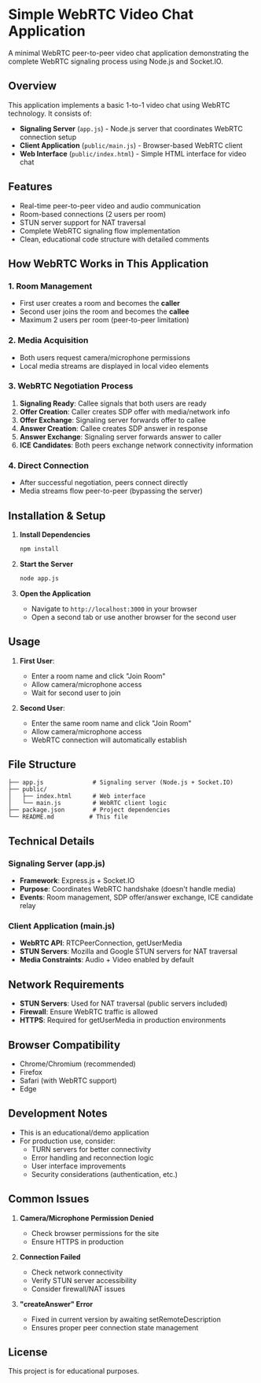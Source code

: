 # Simple WebRTC Video Chat Application

A minimal WebRTC peer-to-peer video chat application demonstrating the complete WebRTC signaling process using Node.js and Socket.IO.

## Overview

This application implements a basic 1-to-1 video chat using WebRTC technology. It consists of:
- **Signaling Server** (`app.js`) - Node.js server that coordinates WebRTC connection setup
- **Client Application** (`public/main.js`) - Browser-based WebRTC client
- **Web Interface** (`public/index.html`) - Simple HTML interface for video chat

## Features

- Real-time peer-to-peer video and audio communication
- Room-based connections (2 users per room)
- STUN server support for NAT traversal
- Complete WebRTC signaling flow implementation
- Clean, educational code structure with detailed comments

## How WebRTC Works in This Application

### 1. Room Management
- First user creates a room and becomes the **caller**
- Second user joins the room and becomes the **callee**
- Maximum 2 users per room (peer-to-peer limitation)

### 2. Media Acquisition
- Both users request camera/microphone permissions
- Local media streams are displayed in local video elements

### 3. WebRTC Negotiation Process
1. **Signaling Ready**: Callee signals that both users are ready
2. **Offer Creation**: Caller creates SDP offer with media/network info
3. **Offer Exchange**: Signaling server forwards offer to callee
4. **Answer Creation**: Callee creates SDP answer in response
5. **Answer Exchange**: Signaling server forwards answer to caller
6. **ICE Candidates**: Both peers exchange network connectivity information

### 4. Direct Connection
- After successful negotiation, peers connect directly
- Media streams flow peer-to-peer (bypassing the server)

## Installation & Setup

1. **Install Dependencies**
   ```bash
   npm install
   ```

2. **Start the Server**
   ```bash
   node app.js
   ```

3. **Open the Application**
   - Navigate to `http://localhost:3000` in your browser
   - Open a second tab or use another browser for the second user

## Usage

1. **First User**:
   - Enter a room name and click "Join Room"
   - Allow camera/microphone access
   - Wait for second user to join

2. **Second User**:
   - Enter the same room name and click "Join Room"
   - Allow camera/microphone access
   - WebRTC connection will automatically establish

## File Structure

```
├── app.js              # Signaling server (Node.js + Socket.IO)
├── public/
│   ├── index.html      # Web interface
│   └── main.js         # WebRTC client logic
├── package.json        # Project dependencies
└── README.md          # This file
```

## Technical Details

### Signaling Server (app.js)
- **Framework**: Express.js + Socket.IO
- **Purpose**: Coordinates WebRTC handshake (doesn't handle media)
- **Events**: Room management, SDP offer/answer exchange, ICE candidate relay

### Client Application (main.js)
- **WebRTC API**: RTCPeerConnection, getUserMedia
- **STUN Servers**: Mozilla and Google STUN servers for NAT traversal
- **Media Constraints**: Audio + Video enabled by default

## Network Requirements

- **STUN Servers**: Used for NAT traversal (public servers included)
- **Firewall**: Ensure WebRTC traffic is allowed
- **HTTPS**: Required for getUserMedia in production environments

## Browser Compatibility

- Chrome/Chromium (recommended)
- Firefox
- Safari (with WebRTC support)
- Edge

## Development Notes

- This is an educational/demo application
- For production use, consider:
  - TURN servers for better connectivity
  - Error handling and reconnection logic
  - User interface improvements
  - Security considerations (authentication, etc.)

## Common Issues

1. **Camera/Microphone Permission Denied**
   - Check browser permissions for the site
   - Ensure HTTPS in production

2. **Connection Failed**
   - Check network connectivity
   - Verify STUN server accessibility
   - Consider firewall/NAT issues

3. **"createAnswer" Error**
   - Fixed in current version by awaiting setRemoteDescription
   - Ensures proper peer connection state management

## License

This project is for educational purposes.